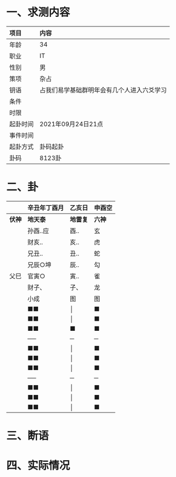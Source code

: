# 一、求测内容
|项目|内容|
|:-|:-|
|年龄|34|
|职业|IT|
|性别|男|
|策项|杂占|
|钥语|占我们易学基础群明年会有几个人进入六爻学习|
|条件||
|时限||
|起卦时间|2021年09月24日21点|
|事件时间||
|起卦方式|卦码起卦|
|卦码|8123卦|

# 二、卦
||辛丑年丁酉月|乙亥日|申酉空|
|:-|:-|:-|:-|
|**伏神**|**地天泰**|**地雷复**|**六神**|
||孙酉..应|酉..|玄|
||财亥..|亥..|虎|
||兄丑..|丑..|蛇|
||兄辰○坤|辰..|勾|
|父巳|官寅○|寅..|雀|
||财子、|子、|龙|
||小成|图|图|
||■■|│|■|
||■■|│|■|
||■■|■|■|
||──|─|─|
||■■|│|■|
||■■|│|■|
||■■|│|■|
||──|─|─|
||■■|│|■|
||■■|│|■|
||■■|│|■|


# 三、断语

# 四、实际情况